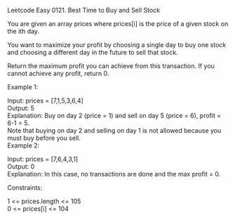 Leetcode Easy 0121. Best Time to Buy and Sell Stock

You are given an array prices where prices[i] is the price of a given stock on the ith day.  

You want to maximize your profit by choosing a single day to buy one stock and choosing a different day in the future to sell that stock.  

Return the maximum profit you can achieve from this transaction. If you cannot achieve any profit, return 0.  

 

Example 1:  

Input: prices = [7,1,5,3,6,4]  
Output: 5  
Explanation: Buy on day 2 (price = 1) and sell on day 5 (price = 6), profit = 6-1 = 5.  
Note that buying on day 2 and selling on day 1 is not allowed because you must buy before you sell.  
Example 2:  

Input: prices = [7,6,4,3,1]  
Output: 0  
Explanation: In this case, no transactions are done and the max profit = 0.  
 

Constraints:  

1 <= prices.length <= 105  
0 <= prices[i] <= 104  